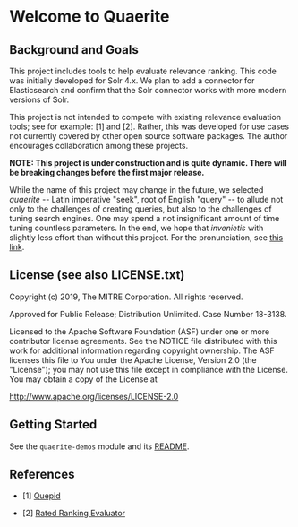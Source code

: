 Welcome to Quaerite
=================================================

Background and Goals
--------------------

This project includes tools to help evaluate relevance
ranking.  This code was initially developed for Solr 4.x.
We plan to add a connector for Elasticsearch and confirm
that the Solr connector works with more modern versions of Solr. 

This project is not intended to compete with existing relevance
evaluation tools; see for example: [1] and [2]. Rather, this was 
developed for use cases not currently covered by other open source 
software packages. The author encourages collaboration 
among these projects.

**NOTE: This project is under construction and is quite dynamic.  There will be breaking changes before 
the first major release.**

While the name of this project may change in the future, we selected
_quaerite_ -- Latin imperative "seek", root of English "query" -- to
allude not only to the challenges of creating queries, but also
to the challenges of tuning search engines.  One may spend
a not insignificant amount of time tuning countless parameters.
In the end, we hope that _invenietis_ with slightly less effort
than without this project. For the pronunciation, see
[this link](https://forvo.com/word/quaerite_et_invenietis/).

License (see also LICENSE.txt)
------------------------------

Copyright (c) 2019, The MITRE Corporation. All rights reserved.

Approved for Public Release; Distribution Unlimited. Case Number 18-3138.


Licensed to the Apache Software Foundation (ASF) under one or more contributor license agreements.  See the NOTICE file distributed with this work for additional information regarding copyright ownership.  The ASF licenses this file to You under the Apache License, Version 2.0 (the "License"); you may not use this file except in compliance with the License.  You may obtain a copy of the License at

<http://www.apache.org/licenses/LICENSE-2.0>

Getting Started
---------------
See the ```quaerite-demos``` module and its [README](https://github.com/mitre/quaerite/blob/master/quaerite-demos/README.md).

References
----------
* [1] [Quepid](https://quepid.com/)

* [2] [Rated Ranking Evaluator](https://github.com/SeaseLtd/rated-ranking-evaluator/wiki/Maven-Plugin)
